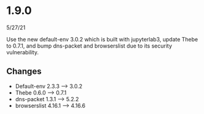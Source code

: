 # 1.9.0
5/27/21

Use the new default-env 3.0.2 which is built with jupyterlab3, update Thebe to 0.7.1, and bump dns-packet and browserslist due to its security vulnerability.

## Changes
- Default-env 2.3.3 --> 3.0.2
- Thebe 0.6.0 --> 0.7.1
- dns-packet 1.3.1 --> 5.2.2
- browserslist 4.16.1 --> 4.16.6
